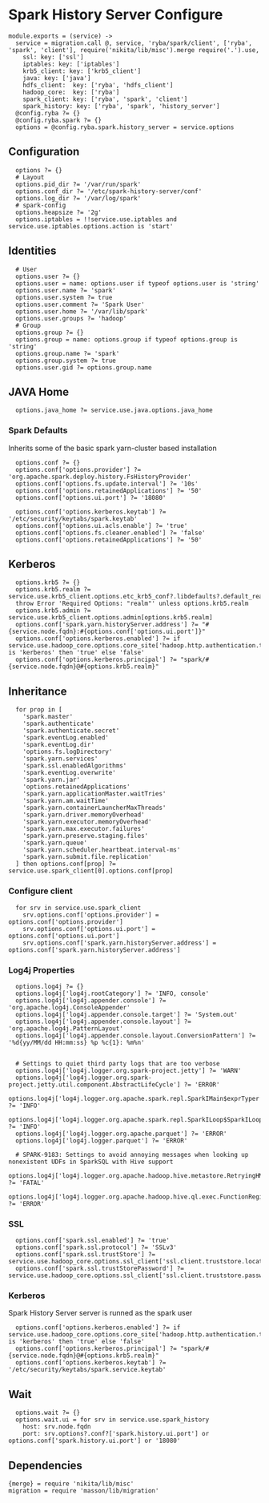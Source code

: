 
# Spark History Server Configure

    module.exports = (service) ->
      service = migration.call @, service, 'ryba/spark/client', ['ryba', 'spark', 'client'], require('nikita/lib/misc').merge require('.').use,
        ssl: key: ['ssl']
        iptables: key: ['iptables']
        krb5_client: key: ['krb5_client']
        java: key: ['java']
        hdfs_client:  key: ['ryba', 'hdfs_client']
        hadoop_core:  key: ['ryba']
        spark_client: key: ['ryba', 'spark', 'client']
        spark_history: key: ['ryba', 'spark', 'history_server']
      @config.ryba ?= {}
      @config.ryba.spark ?= {}
      options = @config.ryba.spark.history_server = service.options

## Configuration

      options ?= {}
      # Layout
      options.pid_dir ?= '/var/run/spark'
      options.conf_dir ?= '/etc/spark-history-server/conf'
      options.log_dir ?= '/var/log/spark'
      # spark-config
      options.heapsize ?= '2g'
      options.iptables = !!service.use.iptables and service.use.iptables.options.action is 'start'

## Identities

      # User
      options.user ?= {}
      options.user = name: options.user if typeof options.user is 'string'
      options.user.name ?= 'spark'
      options.user.system ?= true
      options.user.comment ?= 'Spark User'
      options.user.home ?= '/var/lib/spark'
      options.user.groups ?= 'hadoop'
      # Group
      options.group ?= {}
      options.group = name: options.group if typeof options.group is 'string'
      options.group.name ?= 'spark'
      options.group.system ?= true
      options.user.gid ?= options.group.name

## JAVA Home

      options.java_home ?= service.use.java.options.java_home

### Spark Defaults

Inherits some of the basic spark yarn-cluster based installation

      options.conf ?= {}
      options.conf['options.provider'] ?= 'org.apache.spark.deploy.history.FsHistoryProvider'
      options.conf['options.fs.update.interval'] ?= '10s'
      options.conf['options.retainedApplications'] ?= '50'
      options.conf['options.ui.port'] ?= '18080'

      options.conf['options.kerberos.keytab'] ?= '/etc/security/keytabs/spark.keytab'
      options.conf['options.ui.acls.enable'] ?= 'true'
      options.conf['options.fs.cleaner.enabled'] ?= 'false'
      options.conf['options.retainedApplications'] ?= '50'

## Kerberos

      options.krb5 ?= {}
      options.krb5.realm ?= service.use.krb5_client.options.etc_krb5_conf?.libdefaults?.default_realm
      throw Error 'Required Options: "realm"' unless options.krb5.realm
      options.krb5.admin ?= service.use.krb5_client.options.admin[options.krb5.realm]
      options.conf['spark.yarn.historyServer.address'] ?= "#{service.node.fqdn}:#{options.conf['options.ui.port']}"
      options.conf['options.kerberos.enabled'] ?= if service.use.hadoop_core.options.core_site['hadoop.http.authentication.type'] is 'kerberos' then 'true' else 'false'
      options.conf['options.kerberos.principal'] ?= "spark/#{service.node.fqdn}@#{options.krb5.realm}"

## Inheritance

      for prop in [
        'spark.master'
        'spark.authenticate'
        'spark.authenticate.secret'
        'spark.eventLog.enabled'
        'spark.eventLog.dir'
        'options.fs.logDirectory'
        'spark.yarn.services'
        'spark.ssl.enabledAlgorithms'
        'spark.eventLog.overwrite'
        'spark.yarn.jar'
        'options.retainedApplications'
        'spark.yarn.applicationMaster.waitTries'
        'spark.yarn.am.waitTime'
        'spark.yarn.containerLauncherMaxThreads'
        'spark.yarn.driver.memoryOverhead'
        'spark.yarn.executor.memoryOverhead'
        'spark.yarn.max.executor.failures'
        'spark.yarn.preserve.staging.files'
        'spark.yarn.queue'
        'spark.yarn.scheduler.heartbeat.interval-ms'
        'spark.yarn.submit.file.replication'
      ] then options.conf[prop] ?= service.use.spark_client[0].options.conf[prop]



### Configure client

      for srv in service.use.spark_client
        srv.options.conf['options.provider'] = options.conf['options.provider']
        srv.options.conf['options.ui.port'] = options.conf['options.ui.port']
        srv.options.conf['spark.yarn.historyServer.address'] = options.conf['spark.yarn.historyServer.address']

### Log4j Properties

      options.log4j ?= {}
      options.log4j['log4j.rootCategory'] ?= 'INFO, console'
      options.log4j['log4j.appender.console'] ?= 'org.apache.log4j.ConsoleAppender'
      options.log4j['log4j.appender.console.target'] ?= 'System.out'
      options.log4j['log4j.appender.console.layout'] ?= 'org.apache.log4j.PatternLayout'
      options.log4j['log4j.appender.console.layout.ConversionPattern'] ?= '%d{yy/MM/dd HH:mm:ss} %p %c{1}: %m%n'


      # Settings to quiet third party logs that are too verbose
      options.log4j['log4j.logger.org.spark-project.jetty'] ?= 'WARN'
      options.log4j['log4j.logger.org.spark-project.jetty.util.component.AbstractLifeCycle'] ?= 'ERROR'
      options.log4j['log4j.logger.org.apache.spark.repl.SparkIMain$exprTyper'] ?= 'INFO'
      options.log4j['log4j.logger.org.apache.spark.repl.SparkILoop$SparkILoopInterpreter'] ?= 'INFO'
      options.log4j['log4j.logger.org.apache.parquet'] ?= 'ERROR'
      options.log4j['log4j.logger.parquet'] ?= 'ERROR'

      # SPARK-9183: Settings to avoid annoying messages when looking up nonexistent UDFs in SparkSQL with Hive support
      options.log4j['log4j.logger.org.apache.hadoop.hive.metastore.RetryingHMSHandler'] ?= 'FATAL'
      options.log4j['log4j.logger.org.apache.hadoop.hive.ql.exec.FunctionRegistry'] ?= 'ERROR'

### SSL

      options.conf['spark.ssl.enabled'] ?= 'true'
      options.conf['spark.ssl.protocol'] ?= 'SSLv3'
      options.conf['spark.ssl.trustStore'] ?= service.use.hadoop_core.options.ssl_client['ssl.client.truststore.location']
      options.conf['spark.ssl.trustStorePassword'] ?= service.use.hadoop_core.options.ssl_client['ssl.client.truststore.password']

### Kerberos

Spark History Server server is runned as the spark user

      options.conf['options.kerberos.enabled'] ?= if service.use.hadoop_core.options.core_site['hadoop.http.authentication.type'] is 'kerberos' then 'true' else 'false'
      options.conf['options.kerberos.principal'] ?= "spark/#{service.node.fqdn}@#{options.krb5.realm}"
      options.conf['options.kerberos.keytab'] ?= '/etc/security/keytabs/spark.service.keytab'

## Wait

      options.wait ?= {}
      options.wait.ui = for srv in service.use.spark_history
        host: srv.node.fqdn
        port: srv.options?.conf?['spark.history.ui.port'] or options.conf['spark.history.ui.port'] or '18080'

## Dependencies

    {merge} = require 'nikita/lib/misc'
    migration = require 'masson/lib/migration'
